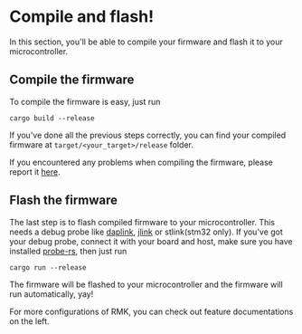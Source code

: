 # Compile and flash!

In this section, you'll be able to compile your firmware and flash it to your microcontroller.

## Compile the firmware

To compile the firmware is easy, just run

```shell
cargo build --release
```

If you've done all the previous steps correctly, you can find your compiled firmware at `target/<your_target>/release` folder.

If you encountered any problems when compiling the firmware, please report it [here](https://github.com/HaoboGu/rmk/issues).

## Flash the firmware

The last step is to flash compiled firmware to your microcontroller. This needs a debug probe like [daplink](https://daplink.io/), [jlink](https://www.segger.com/products/debug-probes/j-link/) or stlink(stm32 only). If you've got your debug probe, connect it with your board and host, make sure you have installed [probe-rs](https://probe.rs/), then just run

```shell
cargo run --release
```

The firmware will be flashed to your microcontroller and the firmware will run automatically, yay!

For more configurations of RMK, you can check out feature documentations on the left.